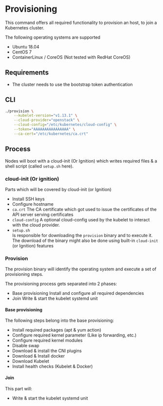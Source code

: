 # Provisioning

This command offers all required functionality to provision an host, to join a Kubernetes cluster.

The following operating systems are supported
- Ubuntu 18.04
- CentOS 7
- ContainerLinux / CoreOS (Not tested with RedHat CoreOS)

## Requirements
- The cluster needs to use the bootstrap token authentication

## CLI

```bash
./provision \
    --kubelet-version="v1.13.1" \
    --cloud-provider="openstack" \
    --cloud-config="/etc/kubernetes/cloud-config" \
    --token="AAAAAAAAAAAAAAAA" \
    --ca-cert="/etc/kubernetes/ca.crt"
```

## Process

Nodes will boot with a cloud-init (Or Ignition) which writes required files & a shell script (called `setup.sh` here).

### cloud-init (Or ignition)
Parts which will be covered by cloud-init (or Ignition)

- Install SSH keys
- Configure hostname
- `ca.crt`
    The CA certificate which got used to issue the certificates of the API server serving certificates
- `cloud-config`
    A optional cloud-config used by the kubelet to interact with the cloud provider.
- `setup.sh`  
    Is responsible for downloading the `provision` binary and to execute it.
    The download of the binary might also be done using built-in `cloud-init` (or Ignition) features

### Provision

The provision binary will identify the operating system and execute a set of provisioning steps.

The provisioning process gets separated into 2 phases:
- Base provisioning
  Install and configure all required dependencies
- Join
  Write & start the kubelet systemd unit

#### Base provisioning
The following steps belong into the base provisioning:
- Install required packages (apt & yum action)
- Configure required kernel parameter (Like ip forwarding, etc.)
- Configure required kernel modules
- Disable swap
- Download & install the CNI plugins
- Download & Install docker
- Download Kubelet
- Install health checks (Kubelet & Docker)

#### Join

This part will:
- Write & start the kubelet systemd unit 
